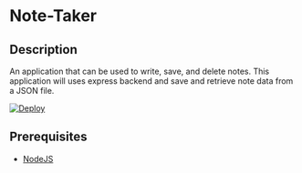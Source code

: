# Note-Taker

## Description

An application that can be used to write, save, and delete notes. This application will uses express backend and save and retrieve note data from a JSON file.

[![Deploy](https://www.herokucdn.com/deploy/button.svg)](https://note-taker-supreme.herokuapp.com/)

## Prerequisites
* [NodeJS](https://nodejs.org/)